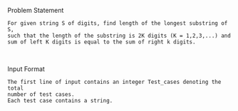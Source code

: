 Problem Statement

    For given string S of digits, find length of the longest substring of S, 
    such that the length of the substring is 2K digits (K = 1,2,3,...) and 
    sum of left K digits is equal to the sum of right k digits.

<br/>

Input Format

    The first line of input contains an integer Test_cases denoting the total 
    number of test cases.
    Each test case contains a string.